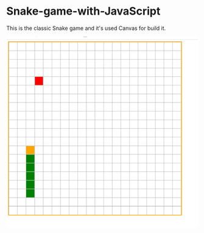 # Snake-game-with-JavaScript
This is the classic Snake game and it's used Canvas for build it.

<img src="https://github.com/GalkaKG/Snake-game-with-JavaScript/blob/main/snake%20game.png" />
